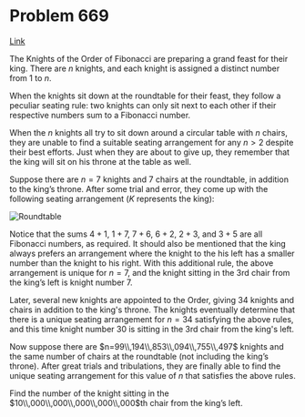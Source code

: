 # Problem 669

[Link](https://projecteuler.net/problem=669)

The Knights of the Order of Fibonacci are preparing a grand feast for their king. There are $n$ knights, and each knight is assigned a distinct number from $1$ to $n$.

When the knights sit down at the roundtable for their feast, they follow a peculiar seating rule: two knights can only sit next to each other if their respective numbers sum to a Fibonacci number.

When the $n$ knights all try to sit down around a circular table with $n$ chairs, they are unable to find a suitable seating arrangement for any $n>2$ despite their best efforts. Just when they are about to give up, they remember that the king will sit on his throne at the table as well.

Suppose there are $n=7$ knights and $7$ chairs at the roundtable, in addition to the king’s throne. After some trial and error, they come up with the following seating arrangement ($K$ represents the king):

![Roundtable](resources/images/0669_roundtable.png?1678992054) 

Notice that the sums $4+1$, $1+7$, $7+6$, $6+2$, $2+3$, and $3+5$ are all Fibonacci numbers, as required. It should also be mentioned that the king always prefers an arrangement where the knight to the his left has a smaller number than the knight to his right. With this additional rule, the above arrangement is unique for $n=7$, and the knight sitting in the 3rd chair from the king’s left is knight number $7$.

Later, several new knights are appointed to the Order, giving $34$ knights and chairs in addition to the king's throne. The knights eventually determine that there is a unique seating arrangement for $n=34$ satisfying the above rules, and this time knight number $30$ is sitting in the 3rd chair from the king's left.

Now suppose there are $n=99\\,194\\,853\\,094\\,755\\,497$ knights and the same number of chairs at the roundtable (not including the king’s throne). After great trials and tribulations, they are finally able to find the unique seating arrangement for this value of $n$ that satisfies the above rules.

Find the number of the knight sitting in the $10\\,000\\,000\\,000\\,000\\,000$th chair from the king’s left.
